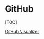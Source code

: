 # GitHub

[TOC]















[GitHub Visualizer](https://veniversum.me/git-visualizer/?owner=suliveevil&repo=ultimate-macOS)
